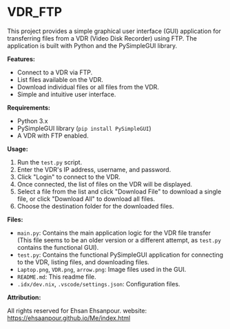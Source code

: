 # VDR_FTP
This project provides a simple graphical user interface (GUI) application for transferring files from a VDR (Video Disk Recorder) using FTP. The application is built with Python and the PySimpleGUI library.

**Features:**

*   Connect to a VDR via FTP.
*   List files available on the VDR.
*   Download individual files or all files from the VDR.
*   Simple and intuitive user interface.

**Requirements:**

*   Python 3.x
*   PySimpleGUI library (`pip install PySimpleGUI`)
*   A VDR with FTP enabled.

**Usage:**

1.  Run the `test.py` script.
2.  Enter the VDR's IP address, username, and password.
3.  Click "Login" to connect to the VDR.
4.  Once connected, the list of files on the VDR will be displayed.
5.  Select a file from the list and click "Download File" to download a single file, or click "Download All" to download all files.
6.  Choose the destination folder for the downloaded files.

**Files:**

*   `main.py`: Contains the main application logic for the VDR file transfer (This file seems to be an older version or a different attempt, as `test.py` contains the functional GUI). 
*   `test.py`: Contains the functional PySimpleGUI application for connecting to the VDR, listing files, and downloading files.
*   `Laptop.png`, `VDR.png`, `arrow.png`: Image files used in the GUI.
*   `README.md`: This readme file.
*   `.idx/dev.nix`, `.vscode/settings.json`: Configuration files.

**Attribution:**

All rights reserved for Ehsan Ehsanpour.
website: https://ehsaanpour.github.io/Me/index.html
